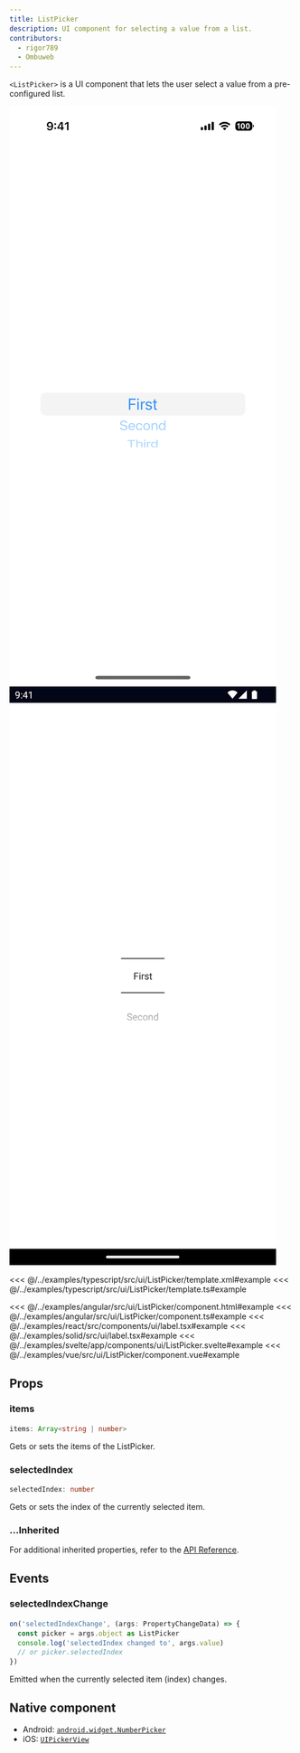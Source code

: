 ```yaml
---
title: ListPicker
description: UI component for selecting a value from a list.
contributors:
  - rigor789
  - Ombuweb
---
```


`<ListPicker>` is a UI component that lets the user select a value from a pre-configured list.

<DeviceFrame type="ios">
<img src="../assets/images/screenshots/ios/ListPicker.png"/>
</DeviceFrame>
<DeviceFrame type="android">
<img src="../assets/images/screenshots/android/ListPicker.png"/>
</DeviceFrame>

<<< @/../examples/typescript/src/ui/ListPicker/template.xml#example
<<< @/../examples/typescript/src/ui/ListPicker/template.ts#example

<<< @/../examples/angular/src/ui/ListPicker/component.html#example
<<< @/../examples/angular/src/ui/ListPicker/component.ts#example
<<< @/../examples/react/src/components/ui/label.tsx#example
<<< @/../examples/solid/src/ui/label.tsx#example
<<< @/../examples/svelte/app/components/ui/ListPicker.svelte#example
<<< @/../examples/vue/src/ui/ListPicker/component.vue#example

## Props

### items

```ts
items: Array<string | number>
```

Gets or sets the items of the ListPicker.

### selectedIndex

```ts
selectedIndex: number
```

Gets or sets the index of the currently selected item.

### ...Inherited

For additional inherited properties, refer to the [API Reference](/api/class/ListPicker).

## Events

### selectedIndexChange

```ts
on('selectedIndexChange', (args: PropertyChangeData) => {
  const picker = args.object as ListPicker
  console.log('selectedIndex changed to', args.value)
  // or picker.selectedIndex
})
```

Emitted when the currently selected item (index) changes.

## Native component

- Android: [`android.widget.NumberPicker`](https://developer.android.com/reference/android/widget/NumberPicker.html)
- iOS: [`UIPickerView`](https://developer.apple.com/documentation/uikit/uipickerview)
